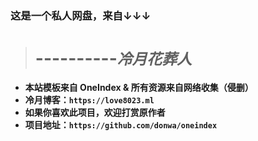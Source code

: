 ### 这是一个私人网盘，来自↓↓↓
> # ----------***`冷月花葬人`***

- **本站模板来自 OneIndex & 所有资源来自网络收集（侵删）**
- **冷月博客：`https://love8023.ml`**
- **如果你喜欢此项目，欢迎打赏原作者**
- **项目地址：````https://github.com/donwa/oneindex````**
